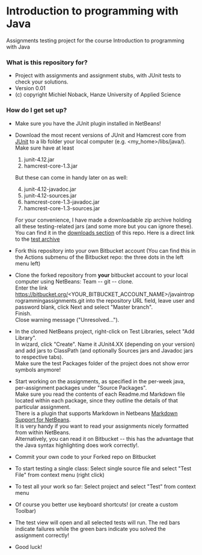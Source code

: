 # Introduction to programming with Java #

Assignments testing project for the course Introduction to programming with Java

### What is this repository for? ###

* Project with assignments and assignment stubs, with JUnit tests to check your solutions.
* Version 0.01
* (c) copyright Michiel Noback, Hanze University of Applied Science

### How do I get set up? ###

* Make sure you have the JUnit plugin installed in NetBeans!
* Download the most recent versions of JUnit and Hamcrest core from [JUnit](https://github.com/junit-team/junit/wiki/Download-and-Install) to a lib folder your local computer (e.g. <my_home>/libs/java/).  
Make sure have at least

    1. junit-4.12.jar
    2. hamcrest-core-1.3.jar

    But these can come in handy later on as well:

    4. junit-4.12-javadoc.jar
    5. junit-4.12-sources.jar
    6. hamcrest-core-1.3-javadoc.jar
    7. hamcrest-core-1.3-sources.jar

    For your convenience, I have made a downloadable zip archive holding all these testing-related jars (and some more but you can ignore these). 
You can find it in the [downloads section](https://bitbucket.org/michiel_noback/javaintroprogrammingassignments/downloads/) of this repo. 
Here is a direct link to the [test archive](https://bitbucket.org/michiel_noback/javaintroprogrammingassignments/downloads/test_archive.zip)

* Fork this repository into your own Bitbucket account (You can find this in the Actions submenu of the Bitbucket repo: the three dots in the left menu left)  

* Clone the forked repository from **your** bitbucket account to your local computer using NetBeans: Team -- git -- clone.  
Enter the link https://bitbucket.org/<YOUR_BITBUCKET_ACCOUNT_NAME>/javaintroprogrammingassignments.git
 into the repository URL field, leave user and password blank, click Next and select "Master branch".  
Finish.  
Close warning message ("Unresolved...").
 
* In the cloned NetBeans project, right-click on Test Libraries, select "Add Library".  
In wizard, click "Create". Name it JUnit4.XX (depending on your version) and add jars to ClassPath 
(and optionally Sources jars and Javadoc jars to respective tabs).  
Make sure the test Packages folder of the project does not show error symbols anymore!  

* Start working on the assignments, as specified in the per-week java, per-assignment packages under "Source Packages".  
Make sure you read the contents of each Readme.md Markdown file located within each package, since they outline the details of that particular assignment.  
There is a plugin that supports Markdown in Netbeans [Markdown Support for NetBeans](https://github.com/madflow/flow-netbeans-markdown).  
It is very handy if you want to read your assignments nicely formatted from within NetBeans.  
Alternatively, you can read it on Bitbucket -- this has the advantage that the Java syntax highlighting does work correctly!.  

* Commit your own code to your Forked repo on Bitbucket  

* To start testing a single class: Select single source file and select "Test File" from context menu (right click)

* To test all your work so far: Select project and select "Test" from context menu

* Of course you better use keyboard shortcuts! (or create a custom Toolbar)

* The test view will open and all selected tests will run. The red bars indicate failures while the green bars indicate you solved the assignment correctly!

* Good luck!
